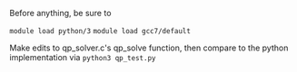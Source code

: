 Before anything, be sure to 

`module load python/3`
`module load gcc7/default`

Make edits to qp_solver.c's qp_solve function, then compare to the python implementation via
`python3 qp_test.py`
